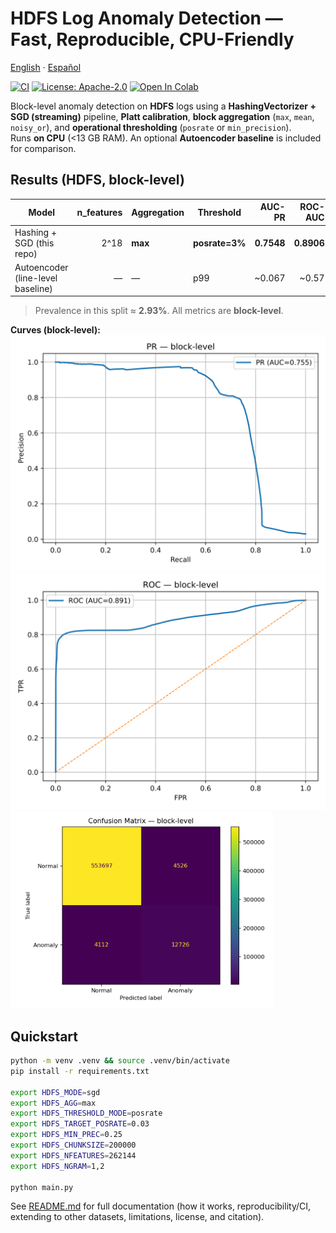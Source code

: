 # HDFS Log Anomaly Detection — Fast, Reproducible, CPU-Friendly

[English](README.en.md) · [Español](README.md)

[![CI](https://github.com/alex-msu/anomaly-log-detector/actions/workflows/ci.yml/badge.svg)](https://github.com/alex-msu/anomaly-log-detector/actions/workflows/ci.yml)
[![License: Apache-2.0](https://img.shields.io/badge/License-Apache_2.0-blue.svg)](LICENSE)
[![Open In Colab](https://colab.research.google.com/assets/colab-badge.svg)](https://colab.research.google.com/github/alex-msu/anomaly-log-detector/blob/main/notebooks/hdfs_anomaly_detection.ipynb)

Block-level anomaly detection on **HDFS** logs using a **HashingVectorizer + SGD (streaming)** pipeline, **Platt calibration**, **block aggregation** (`max`, `mean`, `noisy_or`), and **operational thresholding** (`posrate` or `min_precision`).  
Runs **on CPU** (<13 GB RAM). An optional **Autoencoder baseline** is included for comparison.

## Results (HDFS, block-level)

| Model | n_features | Aggregation | Threshold | AUC-PR | ROC-AUC | Precision (1) | Recall (1) | F1 (1) |
|---|---:|---|---|---:|---:|---:|---:|---:|
| Hashing + SGD (this repo) | 2^18 | **max** | **posrate=3%** | **0.7548** | **0.8906** | 0.7377 | 0.7558 | **0.7466** |
| Autoencoder (line-level baseline) | — | — | p99 | ~0.067 | ~0.57 | ~0.17 | ~0.05 | ~0.07 |

> Prevalence in this split ≈ **2.93%**. All metrics are **block-level**.

**Curves (block-level):**  
![PR curve](docs/assets/pr_curve_block.svg)  
![ROC curve](docs/assets/roc_curve_block.svg)  
<img src="docs/assets/cm_block.png" width="420" alt="Confusion matrix (block)">

## Quickstart

```bash
python -m venv .venv && source .venv/bin/activate
pip install -r requirements.txt

export HDFS_MODE=sgd
export HDFS_AGG=max
export HDFS_THRESHOLD_MODE=posrate
export HDFS_TARGET_POSRATE=0.03
export HDFS_MIN_PREC=0.25
export HDFS_CHUNKSIZE=200000
export HDFS_NFEATURES=262144
export HDFS_NGRAM=1,2

python main.py
````

See [README.md](README.md) for full documentation (how it works, reproducibility/CI, extending to other datasets, limitations, license, and citation).

